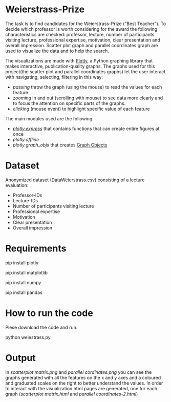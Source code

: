 # Weierstrass-Prize
The task is to find candidates for the Weierstrass-Prize (“Best Teacher”). To decide which professor is worth considering for the award the following characteristics are checked: professor, lecture, number of participants visiting lecture, professional expertise, motivation, clear presentation and overall impression. Scatter plot graph and parallel coordinates graph are used to visualize the data and to help the search.

The  visualizations are made with [Plotly](https://plotly.com/python/), a Python graphing library that makes interactive, publication-quality graphs.
The graphs used for this project(the scatter plot and parallel coordinates graphs) let the user interact with navigating, selecting, filtering in this way:
* *passing* throw the graph (using the mouse) to read the values for each feature
* *zooming* in and out (scrolling with mouse) to see data more clearly and to focus the attention on specific parts of the graphs.
* *clicking* (mouse event) to highlight specific value of each feature

The main modules used are the following:
* [*plotly.express*](https://plotly.com/python/plotly-express/) that contains functions that can create entire figures at once
* *plotly.offline*
* *plotly.graph_objs*  that creates [Graph Objects](https://plotly.com/python/graph-objects/)

# Dataset
Anonymized dataset (DataWeierstrass.csv) consisting of a lecture evaluation:
* Professor-IDs
* Lecture-IDs
* Number of participants visiting lecture
* Professional expertise
* Motivation
* Clear presentation
* Overall impression

# Requirements

pip install plotly

pip install matplotlib

pip install numpy

pip install pandas



# How to run the code
Plese download the code and run:

python weiestrass.py

# Output
In *scatterplot matrix.png* and *parallel cordinates.png* you can see the graphs generated with all the features on the x and y axes and a coloured and graduated scales on the right to better understand the values. In order to interact with the visualization html pages are generated, one for each graph (*scatterplot matrix.html* and *parallel coordinates-2.html*)
